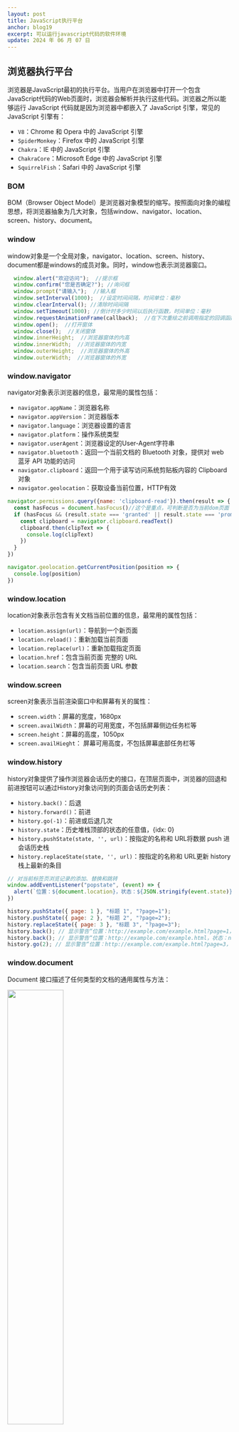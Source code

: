 ```yaml
---
layout: post
title: JavaScript执行平台
anchor: blog19
excerpt: 可以运行javascript代码的软件环境
update: 2024 年 06 月 07 日
---
```


## 浏览器执行平台

浏览器是JavaScript最初的执行平台。当用户在浏览器中打开一个包含JavaScript代码的Web页面时，浏览器会解析并执行这些代码。浏览器之所以能够运行 JavaScript 代码就是因为浏览器中都嵌入了 JavaScript 引擎，常见的 JavaScript 引擎有：

- `V8`：Chrome 和 Opera 中的 JavaScript 引擎
- `SpiderMonkey`：Firefox 中的 JavaScript 引擎
- `Chakra`：IE 中的 JavaScript 引擎
- `ChakraCore`：Microsoft Edge 中的 JavaScript 引擎
- `SquirrelFish`：Safari 中的 JavaScript 引擎

### BOM

BOM（Browser Object Model）是浏览器对象模型的缩写。按照面向对象的编程思想，将浏览器抽象为几大对象，包括window、navigator、location、screen、history、document。

### window

window对象是一个全局对象，navigator、location、screen、history、document都是windows的成员对象。同时，window也表示浏览器窗口。

```JavaScript
  window.alert("欢迎访问");  //提示框
  window.confirm("您是否确定?"); //询问框
  window.prompt("请输入");  //输入框
  window.setInterval(1000);  //设定时间间隔，时间单位：毫秒 
  window.clearInterval(); //清除时间间隔
  window.setTimeout(1000); //倒计时多少时间以后执行函数，时间单位：毫秒
  window.requestAnimationFrame(callback);  //在下次重绘之前调用指定的回调函数更新动画
  window.open();  //打开窗体
  window.close();  //关闭窗体
  window.innerHeight;  //浏览器窗体的内高
  window.innerWidth;  //浏览器窗体的内宽
  window.outerHeight;  //浏览器窗体的外高
  window.outerWidth;  //浏览器窗体的外宽 
```

### window.navigator

navigator对象表示浏览器的信息，最常用的属性包括：

- `navigator.appName`：浏览器名称
- `navigator.appVersion`：浏览器版本
- `navigator.language`：浏览器设置的语言
- `navigator.platform`：操作系统类型
- `navigator.userAgent`：浏览器设定的User-Agent字符串
- `navigator.bluetooth`：返回一个当前文档的 Bluetooth 对象，提供对 web 蓝牙 API 功能的访问
- `navigator.clipboard`：返回一个用于读写访问系统剪贴板内容的 Clipboard 对象
- `navigator.geolocation`：获取设备当前位置，HTTP有效

```JavaScript
navigator.permissions.query({name: 'clipboard-read'}).then(result => {
  const hasFocus = document.hasFocus()//这个是重点，可判断是否为当前dom页面
  if (hasFocus && (result.state === 'granted' || result.state === 'prompt')) {
    const clipboard = navigator.clipboard.readText()
    clipboard.then(clipText => {
      console.log(clipText)
    })
  }
})

navigator.geolocation.getCurrentPosition(position => {
  console.log(position)
})
```

### window.location

location对象表示包含有关文档当前位置的信息，最常用的属性包括：

- `location.assign(url)`：导航到一个新页面
- `location.reload()`：重新加载当前页面
- `location.replace(url)`：重新加载指定页面
- `location.href`：包含当前页面 完整的 URL
- `location.search`：包含当前页面 URL 参数

### window.screen

screen对象表示当前渲染窗口中和屏幕有关的属性：

- `screen.width`：屏幕的宽度，1680px
- `screen.availWidth`：屏幕的可用宽度，不包括屏幕侧边任务栏等
- `screen.height`：屏幕的高度，1050px
- `screen.availHieght`： 屏幕可用高度，不包括屏幕底部任务栏等

### window.history

history对象提供了操作浏览器会话历史的接口，在顶层页面中，浏览器的回退和前进按钮可以通过History对象访问到的页面会话历史列表：

- `history.back()`：后退
- `history.forward()`：前进
- `history.go(-1)`：前进或后退几次
- `history.state`：历史堆栈顶部的状态的任意值，{idx: 0}
- `history.pushState(state, '', url)`：按指定的名称和 URL将数据 push 进会话历史栈
- `history.replaceState(state, '', url)`：按指定的名称和 URL更新 history 栈上最新的条目

```JavaScript
// 对当前标签页浏览记录的添加、替换和跳转
window.addEventListener("popstate", (event) => {
  alert(`位置：${document.location}，状态：${JSON.stringify(event.state)}`);
})

history.pushState({ page: 1 }, "标题 1", "?page=1");
history.pushState({ page: 2 }, "标题 2", "?page=2");
history.replaceState({ page: 3 }, "标题 3", "?page=3");
history.back(); // 显示警告“位置：http://example.com/example.html?page=1，状态：{"page":1}”
history.back(); // 显示警告“位置：http://example.com/example.html，状态：null”
history.go(2); // 显示警告“位置：http://example.com/example.html?page=3，状态：{"page":3}”
```

### window.document

Document 接口描述了任何类型的文档的通用属性与方法：

<img src="https://leeking36.github.io/images/Snipaste_2024-06-12_10-39-04.png" width="50%">

#### EventTarget

许多事件目标（包括 element、document 和 window）都支持通过 onevent 特性和属性设置事件处理程序：

- `EventTarget.addEventListener(type, listener, useCapture)`：在指定事件目标上注册特定事件类型的事件处理程序
- `EventTarget.removeEventListener(type, listener, useCapture)`：在指定事件目标上删除事件侦听器
- `EventTarget.dispatchEvent(event)`：将事件分派到指定时间目标上

自定义触发事件，常用于自定义鼠标事件，createEvent(type) => initEvent() => dispatchEvent()：

| type参数     | 事件接口     | 初始化方法         |
|--------------|--------------|--------------------|
| HTMLEvents   | HTMLEvent    | initEvent()        |
| MouseEvents  | MouseEvent   | initMouseEvent()   |
| UIEvents     | UIEvent      | initUIEvent()      |
| CustomEvent  | CustomEvent  | initCustomEvent()  |
| Event        | Event        | initEvent()        |
| SVGEvents    | SVGEvents    | initEvent()        |
| MessageEvent | MessageEvent | initMessageEvent() |

```JavaScript
// 创建事件
var event = document.createEvent("Event")

// 定义事件名为'build'.
event.initEvent("build", true, true)// 阻止冒泡，阻止原生事件

// 监听事件
elem.addEventListener(
  "build",
  function (e) {
    // e.target matches elem
  },
  false,
)

// 触发对象可以是任何元素或其他事件目标
elem.dispatchEvent(event)
```

#### Node

Document, Element, Attr, CharacterData (which Text, Comment, and CDATASection inherit), ProcessingInstruction, DocumentFragment, DocumentType, Notation, Entity, EntityReference都从Node 继承其方法和属性：

- `Node.childNodes`：返回包含了该节点所有子节点的实时 NodeList
- `Node.firstChild`：返回该节点的第一个子节点Node，如果该节点没有子节点则返回null
- `Node.lastChild`：返回该节点的最后一个子节点Node，如果该节点没有子节点则返回null
- `Node.previousSibling`：返回与该节点同级的上一个节点 Node，如果没有返回null
- `Node.nextSibling`：返回与该节点同级的下一个节点 Node，如果没有返回null
- `Node.parentNode`：返回一个当前节点 Node的父节点，如果没有返回null
- `Node.appendChild(childNode)`：将childNode作为最后一个子节点添加到当前节点
- `Node.cloneNode(deep)`：克隆一个 Node，并且可以选择是否克隆这个节点下的所有内容
- `Node.compareDocumentPosition(otherNode)`：比较当前节点与任意文档中的另一个节点的位置关系
- `Node.contains(otherNode)`：判断otherNode是否被包含在Node节点中
- `parentNode.insertBefore(newNode, referenceNode)`：在参考节点之前插入一个拥有指定父节点的子节点
- `Node.removeChild(childNode)`：移除当前节点的一个子节点
- `Node.replaceChild(childNode)`：对选定的节点，替换一个子节点为另外一个节点

#### Document

- `document.head`：返回当前文档的 <head> 元素
- `document.body`：返回当前文档的 <body> 或 <frameset> 节点
- `document.children`：返回当前文档的子元素
- `document.hidden`：当前页面是否隐藏
- `document.cookie`：返回使用分号分隔的 cookie 列表，或设置 cookie
- `document.readyState`：描述当前文档的加载状态
- `document.referrer`：返回的是一个 URI，当前页面就是从这个 URI 所代表的页面跳转或打开的，在 <iframe> 中URI为父窗口 Window.location 的 href
- `document.title`：用于获取或设置文档的标题
- `document.createElement(tagName)`：创建一个由标签名称 tagName 指定的 HTML 元素
- `document.createEvent(type)`：创建一个指定类型的事件
- `document.getElementById(id)`：获得指定id值的elem对象

## Node.js执行平台

## Electron执行平台

## React Native执行平台

## Weex执行平台
